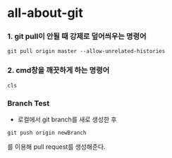 # all-about-git

### 1. git pull이 안될 때 강제로 덮어씌우는 명령어
```
git pull origin master --allow-unrelated-histories
```

### 2. cmd창을 깨끗하게 하는 명령어
```
cls
```

### Branch Test
* 로컬에서 git branch를 새로 생성한 후
```
git push origin newBranch
```
를 이용해 pull request를 생성해준다.
